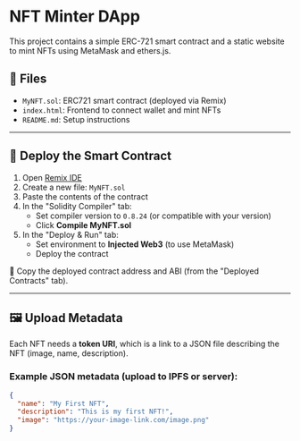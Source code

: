 # NFT Minter DApp

This project contains a simple ERC-721 smart contract and a static website to mint NFTs using MetaMask and ethers.js.

## 📁 Files

- `MyNFT.sol`: ERC721 smart contract (deployed via Remix)
- `index.html`: Frontend to connect wallet and mint NFTs
- `README.md`: Setup instructions

---

## 🚀 Deploy the Smart Contract

1. Open [Remix IDE](https://remix.ethereum.org)
2. Create a new file: `MyNFT.sol`
3. Paste the contents of the contract
4. In the "Solidity Compiler" tab:
   - Set compiler version to `0.8.24` (or compatible with your version)
   - Click **Compile MyNFT.sol**
5. In the "Deploy & Run" tab:
   - Set environment to **Injected Web3** (to use MetaMask)
   - Deploy the contract

📌 Copy the deployed contract address and ABI (from the "Deployed Contracts" tab).

---

## 🖼️ Upload Metadata

Each NFT needs a **token URI**, which is a link to a JSON file describing the NFT (image, name, description).

### Example JSON metadata (upload to IPFS or server):

```json
{
  "name": "My First NFT",
  "description": "This is my first NFT!",
  "image": "https://your-image-link.com/image.png"
}
